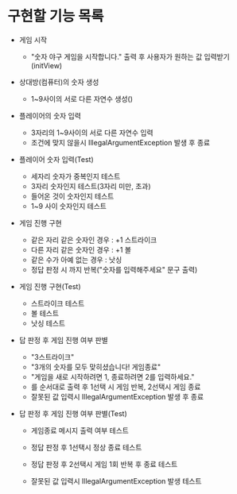 # 구현할 기능 목록



- 게임 시작
  - "숫자 야구 게임을 시작합니다." 출력 후 사용자가 원하는 값 입력받기(initView)

  
  
- 상대방(컴퓨터)의 숫자 생성

  - 1~9사이의 서로 다른 자연수 생성()

  

- 플레이어의 숫자 입력

  - 3자리의 1~9사이의 서로 다른 자연수 입력
  - 조건에 맞지 않을시 IllegalArgumentException 발생 후 종료

- 플레이어 숫자 입력(Test)

  - 세자리 숫자가 중복인지 테스트
  - 3자리 숫자인지 테스트(3자리 미만, 초과)
  - 들어온 것이 숫자인지 테스트
  - 1~9 사이 숫자인지 테스트

  

- 게임 진행 구현

  - 같은 자리 같은 숫자인 경우 : +1 스트라이크
  - 다른 자리 같은 숫자인 경우 : +1 볼
  - 같은 수가 아예 없는 경우 : 낫싱
  - 정답 판정 시 까지 반복("숫자를 입력해주세요" 문구 출력)

- 게임 진행 구현(Test)

  - 스트라이크 테스트
  - 볼 테스트
  - 낫싱 테스트

- 답 판정 후 게임 진행 여부 판별

  - "3스트라이크"
  - "3개의 숫자를 모두 맞히셨습니다! 게임종료"
  - "게임을 새로 시작하려면 1, 종료하려면 2를 입력하세요."
  - 를 순서대로 출력 후 1선택 시 게임 반복, 2선택시 게임 종료
  - 잘못된 값 입력시  IllegalArgumentException 발생 후 종료

- 답 판정 후 게임 진행 여부 판별(Test)

  - 게임종료 메시지 출력 여부 테스트

  - 정답 판정 후 1선택시 정상 종료 테스트
  - 정답 판정 후 2선택시 게임 1회 반복 후 종료 테스트
  - 잘못된 값 입력시  IllegalArgumentException 발생 테스트